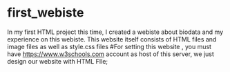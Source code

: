 # first_webiste
In my first HTML project this time, I created a webiste about biodata and my experience on this webiste.
This website itself consists of HTML files and image files as well as style.css files
#For setting this website , you must have https://www.w3schools.com account as host of this server, we just design our website with HTML FIle;
